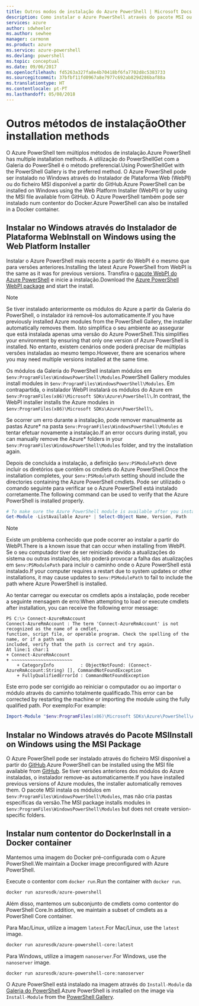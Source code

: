```yaml
---
title: Outros modos de instalação do Azure PowerShell | Microsoft Docs
description: Como instalar o Azure PowerShell através do pacote MSI ou do Instalador de Plataforma Web.
services: azure
author: sdwheeler
ms.author: sewhee
manager: carmonm
ms.product: azure
ms.service: azure-powershell
ms.devlang: powershell
ms.topic: conceptual
ms.date: 09/06/2017
ms.openlocfilehash: fd5263a327fa8e4b70418bf6fa7702d8c5383733
ms.sourcegitcommit: 37bfbf11fd0967a8e7977c692ab829d286baf88a
ms.translationtype: HT
ms.contentlocale: pt-PT
ms.lasthandoff: 05/08/2018
---
```

# <a name="other-installation-methods"></a><span data-ttu-id="911bc-103">Outros métodos de instalação</span><span class="sxs-lookup"><span data-stu-id="911bc-103">Other installation methods</span></span>

<span data-ttu-id="911bc-104">O Azure PowerShell tem múltiplos métodos de instalação.</span><span class="sxs-lookup"><span data-stu-id="911bc-104">Azure PowerShell has multiple installation methods.</span></span> <span data-ttu-id="911bc-105">A utilização do PowerShellGet com a Galeria do PowerShell é o método preferencial.</span><span class="sxs-lookup"><span data-stu-id="911bc-105">Using PowerShellGet with the PowerShell Gallery is the preferred method.</span></span> <span data-ttu-id="911bc-106">O Azure PowerShell pode ser instalado no Windows através do Instalador de Plataforma Web (WebPI) ou do ficheiro MSI disponível a partir do GitHub.</span><span class="sxs-lookup"><span data-stu-id="911bc-106">Azure PowerShell can be installed on Windows using the Web Platform Installer (WebPI) or by using the MSI file available from GitHub.</span></span> <span data-ttu-id="911bc-107">O Azure PowerShell também pode ser instalado num contentor do Docker.</span><span class="sxs-lookup"><span data-stu-id="911bc-107">Azure PowerShell can also be installed in a Docker container.</span></span>

## <a name="install-on-windows-using-the-web-platform-installer"></a><span data-ttu-id="911bc-108">Instalar no Windows através do Instalador de Plataforma Web</span><span class="sxs-lookup"><span data-stu-id="911bc-108">Install on Windows using the Web Platform Installer</span></span>

<span data-ttu-id="911bc-109">Instalar o Azure PowerShell mais recente a partir do WebPI é o mesmo que para versões anteriores.</span><span class="sxs-lookup"><span data-stu-id="911bc-109">Installing the latest Azure PowerShell from WebPI is the same as it was for previous versions.</span></span>
<span data-ttu-id="911bc-110">Transfira o [pacote WebPI do Azure PowerShell](http://aka.ms/webpi-azps) e inicie a instalação.</span><span class="sxs-lookup"><span data-stu-id="911bc-110">Download the [Azure PowerShell WebPI package](http://aka.ms/webpi-azps) and start the install.</span></span>

> [!NOTE]
> <span data-ttu-id="911bc-111">Se tiver instalado anteriormente os módulos do Azure a partir da Galeria do PowerShell, o instalador irá removê-los automaticamente.</span><span class="sxs-lookup"><span data-stu-id="911bc-111">If you have previously installed Azure modules from the PowerShell Gallery, the installer automatically removes them.</span></span> <span data-ttu-id="911bc-112">Isto simplifica o seu ambiente ao assegurar que está instalada apenas uma versão do Azure PowerShell.</span><span class="sxs-lookup"><span data-stu-id="911bc-112">This simplifies your environment by ensuring that only one version of Azure PowerShell is installed.</span></span> <span data-ttu-id="911bc-113">No entanto, existem cenários onde poderá precisar de múltiplas versões instaladas ao mesmo tempo.</span><span class="sxs-lookup"><span data-stu-id="911bc-113">However, there are scenarios where you may need multiple versions installed at the same time.</span></span>
>
> <span data-ttu-id="911bc-114">Os módulos da Galeria do PowerShell instalam módulos em `$env:ProgramFiles\WindowsPowerShell\Modules`.</span><span class="sxs-lookup"><span data-stu-id="911bc-114">PowerShell Gallery modules install modules in `$env:ProgramFiles\WindowsPowerShell\Modules`.</span></span> <span data-ttu-id="911bc-115">Em contrapartida, o instalador WebPI instalará os módulos do Azure em `$env:ProgramFiles(x86)\Microsoft SDKs\Azure\PowerShell\`.</span><span class="sxs-lookup"><span data-stu-id="911bc-115">In contrast, the WebPI installer installs the Azure modules in `$env:ProgramFiles(x86)\Microsoft SDKs\Azure\PowerShell\`.</span></span>
>
> <span data-ttu-id="911bc-116">Se ocorrer um erro durante a instalação, pode remover manualmente as pastas Azure\* na pasta `$env:ProgramFiles\WindowsPowerShell\Modules` e tentar efetuar novamente a instalação.</span><span class="sxs-lookup"><span data-stu-id="911bc-116">If an error occurs during install, you can manually remove the Azure\* folders in your `$env:ProgramFiles\WindowsPowerShell\Modules` folder, and try the installation again.</span></span>

<span data-ttu-id="911bc-117">Depois de concluída a instalação, a definição `$env:PSModulePath` deve incluir os diretórios que contêm os cmdlets do Azure PowerShell.</span><span class="sxs-lookup"><span data-stu-id="911bc-117">Once the installation completes, your `$env:PSModulePath` setting should include the directories containing the Azure PowerShell cmdlets.</span></span> <span data-ttu-id="911bc-118">Pode ser utilizado o comando seguinte para verificar se o Azure PowerShell está instalado corretamente.</span><span class="sxs-lookup"><span data-stu-id="911bc-118">The following command can be used to verify that the Azure PowerShell is installed properly.</span></span>

```powershell
# To make sure the Azure PowerShell module is available after you install
Get-Module -ListAvailable Azure* | Select-Object Name, Version, Path
```

> [!NOTE]
> <span data-ttu-id="911bc-119">Existe um problema conhecido que pode ocorrer ao instalar a partir do WebPI.</span><span class="sxs-lookup"><span data-stu-id="911bc-119">There is a known issue that can occur when installing from WebPI.</span></span> <span data-ttu-id="911bc-120">Se o seu computador tiver de ser reiniciado devido a atualizações do sistema ou outras instalações, isto poderá provocar a falha das atualizações em `$env:PSModulePath` para incluir o caminho onde o Azure PowerShell está instalado.</span><span class="sxs-lookup"><span data-stu-id="911bc-120">If your computer requires a restart due to system updates or other installations, it may cause updates to `$env:PSModulePath` to fail to include the path where Azure PowerShell is installed.</span></span>

<span data-ttu-id="911bc-121">Ao tentar carregar ou executar os cmdlets após a instalação, pode receber a seguinte mensagem de erro:</span><span class="sxs-lookup"><span data-stu-id="911bc-121">When attempting to load or execute cmdlets after installation, you can receive the following error message:</span></span>

```
PS C:\> Connect-AzureRmAccount
Connect-AzureRmAccount : The term 'Connect-AzureRmAccount' is not recognized as the name of a cmdlet,
function, script file, or operable program. Check the spelling of the name, or if a path was
included, verify that the path is correct and try again.
At line:1 char:1
+ Connect-AzureRmAccount
+ ~~~~~~~~~~~~~~~~~~~~~~~
    + CategoryInfo          : ObjectNotFound: (Connect-AzureRmAccount:String) [], CommandNotFoundException
    + FullyQualifiedErrorId : CommandNotFoundException
```

<span data-ttu-id="911bc-122">Este erro pode ser corrigido ao reiniciar o computador ou ao importar o módulo através do caminho totalmente qualificado.</span><span class="sxs-lookup"><span data-stu-id="911bc-122">This error can be corrected by restarting the machine or importing the module using the fully qualified path.</span></span> <span data-ttu-id="911bc-123">Por exemplo:</span><span class="sxs-lookup"><span data-stu-id="911bc-123">For example:</span></span>

```powershell
Import-Module "$env:ProgramFiles(x86)\Microsoft SDKs\Azure\PowerShell\AzureRM.psd1"
```

## <a name="install-on-windows-using-the-msi-package"></a><span data-ttu-id="911bc-124">Instalar no Windows através do Pacote MSI</span><span class="sxs-lookup"><span data-stu-id="911bc-124">Install on Windows using the MSI Package</span></span>

<span data-ttu-id="911bc-125">O Azure PowerShell pode ser instalado através do ficheiro MSI disponível a partir do [GitHub](https://aka.ms/azps-release).</span><span class="sxs-lookup"><span data-stu-id="911bc-125">Azure PowerShell can be installed using the MSI file available from [GitHub](https://aka.ms/azps-release).</span></span> <span data-ttu-id="911bc-126">Se tiver versões anteriores dos módulos do Azure instaladas, o instalador remove-as automaticamente.</span><span class="sxs-lookup"><span data-stu-id="911bc-126">If you have installed previous versions of Azure modules, the installer automatically removes them.</span></span> <span data-ttu-id="911bc-127">O pacote MSI instala os módulos em `$env:ProgramFiles\WindowsPowerShell\Modules`, mas não cria pastas específicas da versão.</span><span class="sxs-lookup"><span data-stu-id="911bc-127">The MSI package installs modules in `$env:ProgramFiles\WindowsPowerShell\Modules` but does not create version-specific folders.</span></span>

## <a name="install-in-a-docker-container"></a><span data-ttu-id="911bc-128">Instalar num contentor do Docker</span><span class="sxs-lookup"><span data-stu-id="911bc-128">Install in a Docker container</span></span>

<span data-ttu-id="911bc-129">Mantemos uma imagem do Docker pré-configurada com o Azure PowerShell.</span><span class="sxs-lookup"><span data-stu-id="911bc-129">We maintain a Docker image preconfigured with Azure PowerShell.</span></span>

<span data-ttu-id="911bc-130">Execute o contentor com `docker run`.</span><span class="sxs-lookup"><span data-stu-id="911bc-130">Run the container with `docker run`.</span></span>

```powershell
docker run azuresdk/azure-powershell
```

<span data-ttu-id="911bc-131">Além disso, mantemos um subconjunto de cmdlets como contentor do PowerShell Core.</span><span class="sxs-lookup"><span data-stu-id="911bc-131">In addition, we maintain a subset of cmdlets as a PowerShell Core container.</span></span>

<span data-ttu-id="911bc-132">Para Mac/Linux, utilize a imagem `latest`.</span><span class="sxs-lookup"><span data-stu-id="911bc-132">For Mac/Linux, use the `latest` image.</span></span>

```bash
docker run azuresdk/azure-powershell-core:latest
```

<span data-ttu-id="911bc-133">Para Windows, utilize a imagem `nanoserver`.</span><span class="sxs-lookup"><span data-stu-id="911bc-133">For Windows, use the `nanoserver` image.</span></span>

```powershell
docker run azuresdk/azure-powershell-core:nanoserver
```

<span data-ttu-id="911bc-134">O Azure PowerShell está instalado na imagem através do `Install-Module` da [Galeria do PowerShell](https://www.powershellgallery.com/).</span><span class="sxs-lookup"><span data-stu-id="911bc-134">Azure PowerShell is installed on the image via `Install-Module` from the [PowerShell Gallery](https://www.powershellgallery.com/).</span></span>
